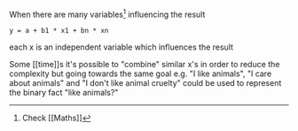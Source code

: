 When there are many variables[^1] influencing the result

`y = a + b1 * x1 + bn * xn`

each x is an independent variable which influences the result

Some [[time]]s it's possible to "combine" similar x's in order to reduce the complexity but going towards the same goal e.g. "I like animals", "I care about animals" and "I don't like animal cruelty" could be used to represent the binary fact "like animals?"

[^1]: Check [[Maths]]